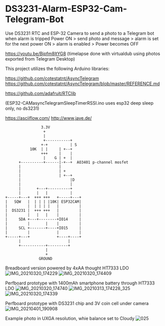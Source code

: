 # DS3231-Alarm-ESP32-Cam-Telegram-Bot
Use DS3231 RTC and ESP-32 Camera to send a photo to a Telegram bot when alarm is tripped
Power ON > send photo and message > alarm is set for the next power ON > alarm is enabled > Power becomes OFF

https://youtu.be/Bjpfm8ItYG8 (timelapse done with virtualdub using photos exported from Telegram Desktop)

This project utilizes the following Arduino libraries:

https://github.com/cotestatnt/AsyncTelegram
https://github.com/cotestatnt/AsyncTelegram/blob/master/REFERENCE.md

https://github.com/adafruit/RTClib

(ESP32-CAMasyncTelegramSleepTimerRSSI.ino uses esp32 deep sleep only, no ds3231)

https://asciiflow.com/ http://www.jave.de/

                    3.3V
                     +
                     |
                     +-----------+
                    +-+          | S
               10K  | |     | +--+
                    +++     |    |
                     |    G | +  |
          +----------+------|-+--+  AO3401 p-channel mosfet
          |                 |
          |                 | +
          |                 | +--+
          |                      |D
          |                      |
          |       +---+----------+
          |       |   |          |
    +-----+---+  +++ +++   +-----+---+
    |   SQW   |  | | | |10K| ESP32CAM|
    |         |  | | | |   |         |
    |  DS3231 |  +++ +++   |         |
    |         |   |   |    |         |
    |     SDA +---+--------+IO14     |
    |         |       |    |         |
    |     SCL +-------+----+IO15     |
    |         |            |         |
    +-----+---+            +----+----+
          |                     |
          +-----------+---------+
                      |
                      +
                   GROUND
       
       
Breadboard version powered by 4xAA thought HT7333 LDO
![IMG_20210320_174229](https://user-images.githubusercontent.com/36670323/111881687-9fe51180-89a9-11eb-8e13-eee7080ce82a.jpg)
![IMG_20210320_174409](https://user-images.githubusercontent.com/36670323/111881694-a70c1f80-89a9-11eb-85df-20c2ff99e3ca.jpg)



Perfboard prototype with 1400mAh smartphone battery through HT7333 LDO
![IMG_20210320_174740](https://user-images.githubusercontent.com/36670323/111881698-aa071000-89a9-11eb-863c-77b2024d56d9.jpg)
![IMG_20210313_174228_325](https://user-images.githubusercontent.com/36670323/111881685-9e1b4e00-89a9-11eb-9b39-cc6922773858.jpg)
![IMG_20210320_174339](https://user-images.githubusercontent.com/36670323/111881689-a2476b80-89a9-11eb-8b6d-d4bba25b7ac0.jpg)



Perfboard prototype with DS3231 chip and 3V coin cell under camera
![IMG_20210401_190908](https://user-images.githubusercontent.com/36670323/113352073-b6895200-9333-11eb-9c54-8ee7d324806d.jpg)



Example photo in UXGA resolution, whie balance set to Cloudy
![025](https://user-images.githubusercontent.com/36670323/111881804-2568c180-89aa-11eb-9ecb-3f1ee945ff0e.jpg)
